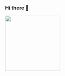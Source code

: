### Hi there 👋



<a href="https://github.com/dev-mraj">
  <img align="center" height="180px" style="margin-right:10px" src="https://github-readme-stats.vercel.app/api?username=dev-mraj&count_private=true&show_icons=true&theme=light" />
</a>
